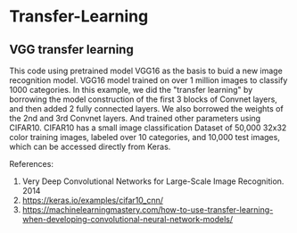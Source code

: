 # Transfer-Learning
## VGG transfer learning
This code using pretrained model VGG16 as the basis to buid a new image recognition model. 
VGG16 model trained on over 1 million images to classify 1000 categories.
In this example, we did the "transfer learning" by borrowing the model construction of the first 3 blocks of Convnet layers, 
and then added 2 fully connected layers.
We also borrowed the weights of the 2nd and 3rd Convnet layers. And trained other parameters using CIFAR10.
CIFAR10 has a small image classification Dataset of 50,000 32x32 color training images, labeled over 10 categories, and 10,000 test images, 
which can be accessed directly from Keras. 

References:

1. Very Deep Convolutional Networks for Large-Scale Image Recognition. 2014
2. https://keras.io/examples/cifar10_cnn/
3. https://machinelearningmastery.com/how-to-use-transfer-learning-when-developing-convolutional-neural-network-models/

